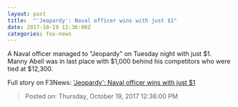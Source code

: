 ```yaml
---
layout: post
title:  "'Jeopardy': Naval officer wins with just $1"
date: 2017-10-19 12:36:00Z
categories: fox-news
---
```


A Naval officer managed to "Jeopardy" on Tuesday night with just $1. Manny Abell was in last place with $1,000 behind his competitors who were tied at $12,300.


Full story on F3News: ['Jeopardy': Naval officer wins with just $1](http://www.f3nws.com/n/ZWqPeF)

> Posted on: Thursday, October 19, 2017 12:36:00 PM
